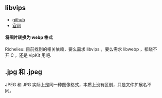 ## libvips

- [github](https://github.com/libvips/libvips)
- [官网](https://www.libvips.org/)

#### 将图片转换为 webp 格式

Richelieu: 目前找到的相关依赖，要么需求 libvips ，要么需求 libwebp ，都绕不开 C ，还是 vipKit 用吧.

## .jpg 和 .jpeg

JPEG 和 JPG 实际上是同一种图像格式，本质上没有区别，只是文件扩展名不同。

